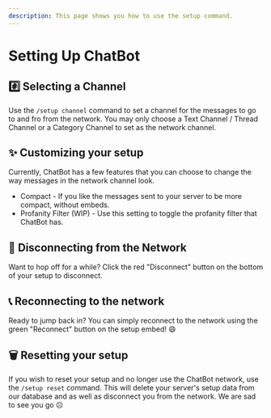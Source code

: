 ```yaml
---
description: This page shows you how to use the setup command.
---
```


# Setting Up ChatBot

## #️⃣ Selecting a Channel

Use the `/setup channel` command to set a channel for the messages to go to and fro from the network. You may only choose a Text Channel / Thread Channel or a Category Channel to set as the network channel.

## ✨ Customizing your setup

Currently, ChatBot has a few features that you can choose to change the way messages in the network channel look.&#x20;

* Compact - If you like the messages sent to your server to be more compact, without embeds.
* Profanity Filter (WIP) - Use this setting to toggle the profanity filter that ChatBot has.

## 📴 Disconnecting from the Network

Want to hop off for a while? Click the red "Disconnect" button on the bottom of your setup to disconnect.

## 📞 Reconnecting to the network

Ready to jump back in? You can simply reconnect to the network using the green "Reconnect" button on the setup embed! 😄

## 🗑️ Resetting your setup

If you wish to reset your setup and no longer use the ChatBot network, use the `/setup reset` command. This will delete your server's setup data from our database and as well as disconnect you from the network. We are sad to see you go ☹️

